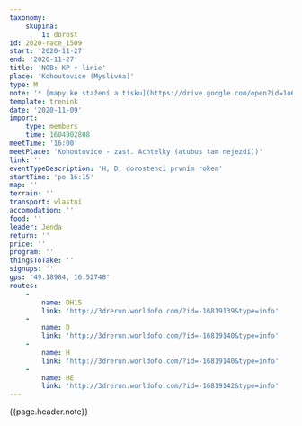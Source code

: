 ```yaml
---
taxonomy:
    skupina:
        1: dorost
id: 2020-race_1509
start: '2020-11-27'
end: '2020-11-27'
title: 'NOB: KP + linie'
place: 'Kohoutovice (Myslivna)'
type: M
note: '* [mapy ke stažení a tisku](https://drive.google.com/open?id=1o6gXpYrwos6kvOjGv-Ky_VWdKYpXKyw5)'
template: trenink
date: '2020-11-09'
import:
    type: members
    time: 1604902808
meetTime: '16:00'
meetPlace: 'Kohoutovice - zast. Achtelky (atubus tam nejezdí))'
link: ''
eventTypeDescription: 'H, D, dorostenci prvním rokem'
startTime: 'po 16:15'
map: ''
terrain: ''
transport: vlastní
accomodation: ''
food: ''
leader: Jenda
return: ''
price: ''
program: ''
thingsToTake: ''
signups: ''
gps: '49.18984, 16.52748'
routes:
    -
        name: DH15
        link: 'http://3drerun.worldofo.com/?id=-16819139&type=info'
    -
        name: D
        link: 'http://3drerun.worldofo.com/?id=-16819140&type=info'
    -
        name: H
        link: 'http://3drerun.worldofo.com/?id=-16819140&type=info'
    -
        name: HE
        link: 'http://3drerun.worldofo.com/?id=-16819142&type=info'
---
```


{{page.header.note}}
